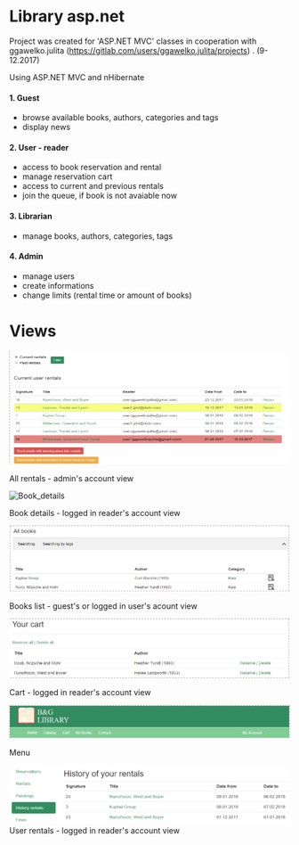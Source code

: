 # Library asp.net
 
Project was created for 'ASP.NET MVC' classes in cooperation with ggawelko.julita (https://gitlab.com/users/ggawelko.julita/projects) . (9-12.2017)
 
Using ASP.NET MVC and nHibernate
 
 
#### 1. Guest
* browse available books, authors, categories and tags
* display news
#### 2. User - reader
* access to book reservation and rental
* manage reservation cart
* access to current and previous rentals
* join the queue, if book is not avaiable now
#### 3. Librarian
* manage books, authors, categories, tags
 
#### 4. Admin
* manage users
* create informations
* change limits (rental time or amount of books)
 
 
# Views
 
![Admin_rentals](/docs/admin_rentals.png)
 
 All rentals - admin's account view
 
 
![Book_details](/docs/book-details.png)

Book details - logged in reader's account view
 
 
![Books_list](/docs/books_list.png)

Books list - guest's or logged in user's acount view
 
 
![Cart](/docs/cart.png)

Cart - logged in reader's account view
 
 
![Menu](/docs/menu.png)

Menu
 
 
![User_rentals](/docs/user_rentals.png)
 User rentals - logged in reader's account view
